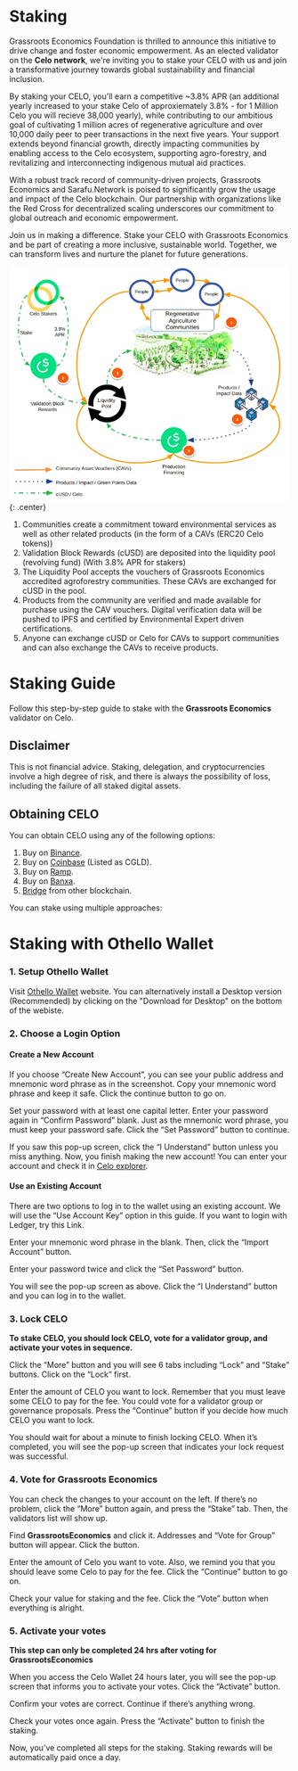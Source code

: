 #  Staking
Grassroots Economics Foundation is thrilled to announce this initiative to drive change and foster economic empowerment. As an elected validator on the **Celo network**, we're inviting you to stake your CELO with us and join a transformative journey towards global sustainability and financial inclusion.

By staking your CELO, you'll earn a competitive ~3.8% APR (an additional yearly increased to your stake Celo of approxiemately 3.8% - for 1 Million Celo you will recieve 38,000 yearly), while contributing to our ambitious goal of cultivating 1 million acres of regenerative agriculture and over 10,000 daily peer to peer transactions in the next five years. Your support extends beyond financial growth, directly impacting communities by enabling access to the Celo ecosystem, supporting agro-forestry, and revitalizing and interconnecting indigenous mutual aid practices.

With a robust track record of community-driven projects, Grassroots Economics and Sarafu.Network is poised to significantly grow the usage and impact of the Celo blockchain. Our partnership with organizations like the Red Cross for decentralized scaling underscores our commitment to global outreach and economic empowerment.

Join us in making a difference. Stake your CELO with Grassroots Economics and be part of creating a more inclusive, sustainable world. Together, we can transform lives and nurture the planet for future generations.

![staking](img/celo-stake2.webp){: .center}

1. Communities create a commitment toward environmental services as well as other related products (in the form of a CAVs (ERC20 Celo tokens))
2. Validation Block Rewards (cUSD) are deposited into the liquidity pool (revolving fund) (With 3.8% APR for stakers)
3. The Liquidity Pool accepts the vouchers of Grassroots Economics accredited agroforestry communities. These CAVs are exchanged for cUSD in the pool.
4. Products from the community are verified and made available for purchase using the CAV vouchers. Digital verification data will be pushed to IPFS and certified by Environmental Expert driven certifications.
5. Anyone can exchange cUSD or Celo for CAVs to support communities and can also exchange the CAVs to receive products.


# Staking Guide

Follow this step-by-step guide to stake with the **Grassroots Economics** validator on Celo.

## Disclaimer

This is not financial advice. Staking, delegation, and cryptocurrencies involve a high degree of risk, and there is always the possibility of loss, including the failure of all staked digital assets.

## Obtaining CELO

You can obtain CELO using any of the following options:

1. Buy on [Binance](https://www.binance.com).
2. Buy on [Coinbase](https://www.coinbase.com) (Listed as CGLD).
3. Buy on [Ramp](https://ramp.network/).
4. Buy on [Banxa](https://banxa.com/).
5. [Bridge](https://docs.celo.org/protocol/bridge#bridges-available-on-celo) from other blockchain.


You can stake using multiple approaches:

#  Staking with Othello Wallet

### 1. Setup Othello Wallet

Visit [Othello Wallet](https://celowallet.app/setup) website. You can alternatively install a Desktop version (Recommended) by  clicking on the "Download for Desktop" on the bottom of the webiste.

### 2. Choose a Login Option

#### Create a New Account

If you choose “Create New Account”, you can see your public address and mnemonic word phrase as in the screenshot. Copy your mnemonic word phrase and keep it safe. Click the continue button to go on.

Set your password with at least one capital letter. Enter your password again in “Confirm Password” blank. Just as the mnemonic word phrase, you must keep your password safe. Click the “Set Password” button to continue.

If you saw this pop-up screen, click the “I Understand” button unless you miss anything. Now, you finish making the new account! You can enter your account and check it in [Celo explorer](https://celoscan.io).

#### Use an Existing Account

There are two options to log in to the wallet using an existing account. We will use the “Use Account Key” option in this guide. If you want to login with Ledger, try this Link.

Enter your mnemonic word phrase in the blank. Then, click the “Import Account” button.

Enter your password twice and click the “Set Password” button.

You will see the pop-up screen as above. Click the “I Understand” button and you can log in to the wallet.

### 3. Lock CELO

**To stake CELO, you should lock CELO, vote for a validator group, and activate your votes in sequence.**

Click the “More” button and you will see 6 tabs including “Lock” and “Stake” buttons. Click on the “Lock” first.

Enter the amount of CELO you want to lock. Remember that you must leave some CELO to pay for the fee. You could vote for a validator group or governance proposals. Press the “Continue” button if you decide how much CELO you want to lock.

You should wait for about a minute to finish locking CELO. When it’s completed, you will see the pop-up screen that indicates your lock request was successful.

### 4. Vote for Grassroots Economics

You can check the changes to your account on the left. If there’s no problem, click the “More” button again, and press the “Stake” tab. Then, the validators list will show up.

Find **GrassrootsEconomics** and click it. Addresses and “Vote for Group” button will appear. Click the button.

Enter the amount of Celo you want to vote. Also, we remind you that you should leave some Celo to pay for the fee. Click the “Continue” button to go on.

Check your value for staking and the fee. Click the “Vote” button when everything is alright.

### 5. Activate your votes

**This step can only be completed 24 hrs after voting for GrassrootsEconomics**

When you access the Celo Wallet 24 hours later, you will see the pop-up screen that informs you to activate your votes. Click the “Activate” button.

Confirm your votes are correct. Continue if there’s anything wrong.

Check your votes once again. Press the “Activate” button to finish the staking.

Now, you’ve completed all steps for the staking. Staking rewards will be automatically paid once a day.